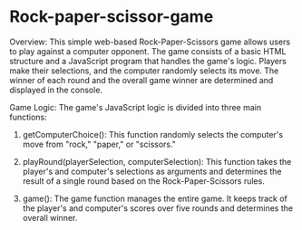 # Rock-paper-scissor-game
Overview:
This simple web-based Rock-Paper-Scissors game allows users to play against a computer opponent. The game consists of a basic HTML structure and a JavaScript program that handles the game's logic. Players make their selections, and the computer randomly selects its move. The winner of each round and the overall game winner are determined and displayed in the console.

Game Logic:
 The game's JavaScript logic is divided into three main functions:

1. getComputerChoice(): This function randomly selects the computer's move from "rock," "paper," or "scissors."

2. playRound(playerSelection, computerSelection): This function takes the player's and computer's selections as arguments and determines the result of a single round based on the Rock-Paper-Scissors rules.

3. game(): The game function manages the entire game. It keeps track of the player's and computer's scores over five rounds and determines the overall winner.
